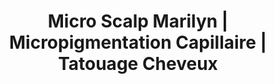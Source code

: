 ---
title: "Micro Scalp Marilyn | Micropigmentation Capillaire | Tatouage Cheveux"
url: /terrebonne/micro-scalp-marilyn-micropigmentation-capillaire-tatouage-cheveux/
shop: tattoo
---